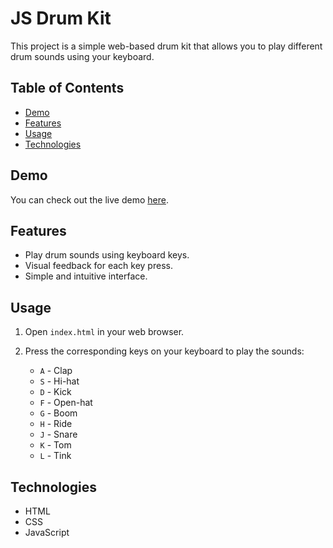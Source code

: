 # JS Drum Kit

This project is a simple web-based drum kit that allows you to play different drum sounds using your keyboard.

## Table of Contents

- [Demo](#demo)
- [Features](#features)
- [Usage](#usage)
- [Technologies](#technologies)

## Demo

You can check out the live demo [here](https://thesaadster.github.io/JavaScript-Drum-Kit/).

## Features

- Play drum sounds using keyboard keys.
- Visual feedback for each key press.
- Simple and intuitive interface.


## Usage

1. Open `index.html` in your web browser.

2. Press the corresponding keys on your keyboard to play the sounds:
    - `A` - Clap
    - `S` - Hi-hat
    - `D` - Kick
    - `F` - Open-hat
    - `G` - Boom
    - `H` - Ride
    - `J` - Snare
    - `K` - Tom
    - `L` - Tink

## Technologies

- HTML
- CSS
- JavaScript
